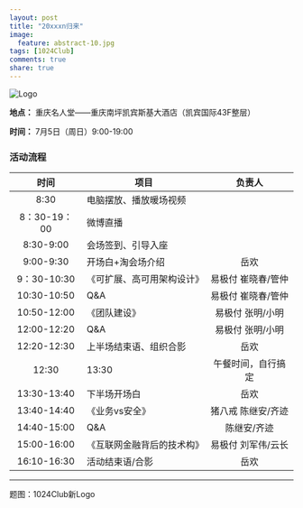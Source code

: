 ```yaml
---
layout: post
title: "20xxxn归来"
image:
  feature: abstract-10.jpg
tags: [1024Club]
comments: true
share: true
---
```


![Logo](http://pic.yupoo.com/peigen123_v/EuMAsW2E/D46zg.png)


**地点：** 重庆名人堂——重庆南坪凯宾斯基大酒店（凯宾国际43F整层）

**时间：** 7月5日（周日）9:00-19:00

### 活动流程
| 时间| 项目| 负责人|
|:-----:|---------|:--------------:|
|8:30  | 电脑摆放、播放暖场视频 ||
|8：30-19：00  | 微博直播 ||
|8:30-9:00|会场签到、引导入座||
|9:00-9:30|开场白+淘会场介绍|岳欢|
|9：30-10:30|《可扩展、高可用架构设计》|易极付 崔晓春/管仲|
|10:30-10:50|Q&A|易极付 崔晓春/管仲|
|10:50-12:00|《团队建设》|易极付 张明/小明|
|12:00-12:20|Q&A|易极付 张明/小明|
|12:20-12:30|上半场结束语、组织合影|岳欢|
|12:30|13:30|午餐时间，自行搞定||
|13:30-13:40|下半场开场白|岳欢|
|13:40-14:40|《业务vs安全》|猪八戒 陈继安/齐迹|
|14:40-15:00|Q&A|陈继安/齐迹|
|15:00-16:00|《互联网金融背后的技术构》|易极付 刘军伟/云长|
|16:10-16:30|活动结束语/合影|岳欢|

---
题图：1024Club新Logo
